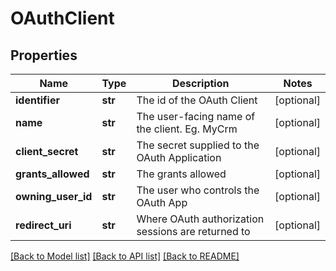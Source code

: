 # OAuthClient

## Properties
Name | Type | Description | Notes
------------ | ------------- | ------------- | -------------
**identifier** | **str** | The id of the OAuth Client | [optional] 
**name** | **str** | The user-facing name of the client. Eg. MyCrm | [optional] 
**client_secret** | **str** | The secret supplied to the OAuth Application | [optional] 
**grants_allowed** | **str** | The grants allowed | [optional] 
**owning_user_id** | **str** | The user who controls the OAuth App | [optional] 
**redirect_uri** | **str** | Where OAuth authorization sessions are returned to | [optional] 

[[Back to Model list]](../README.md#documentation-for-models) [[Back to API list]](../README.md#documentation-for-api-endpoints) [[Back to README]](../README.md)


